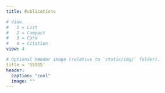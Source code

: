 ```yaml
---
title: Publications

# View.
#   1 = List
#   2 = Compact
#   3 = Card
#   4 = Citation
view: 4

# Optional header image (relative to `static/img/` folder).
title = 'SSSSS'
header:
  caption: "cool"
  image: ""
---
```

